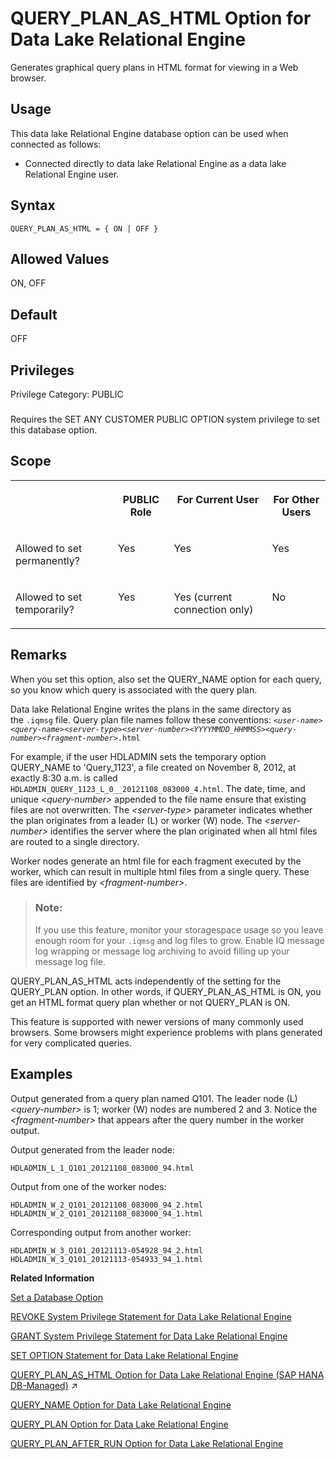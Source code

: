 <!-- loioa64e45dd84f21015ac0fcd5c96f8f9af -->

# QUERY\_PLAN\_AS\_HTML Option for Data Lake Relational Engine

Generates graphical query plans in HTML format for viewing in a Web browser.



<a name="loioa64e45dd84f21015ac0fcd5c96f8f9af__section_zw2_prq_znb"/>

## Usage

This data lake Relational Engine database option can be used when connected as follows:

-   Connected directly to data lake Relational Engine as a data lake Relational Engine user.



<a name="loioa64e45dd84f21015ac0fcd5c96f8f9af__query_plan_as_html_syntax1"/>

## Syntax

```
QUERY_PLAN_AS_HTML = { ON | OFF }
```



<a name="loioa64e45dd84f21015ac0fcd5c96f8f9af__query_plan_as_html_values1"/>

## Allowed Values

ON, OFF



<a name="loioa64e45dd84f21015ac0fcd5c96f8f9af__query_plan_as_html_default1"/>

## Default

OFF



<a name="loioa64e45dd84f21015ac0fcd5c96f8f9af__section_k3c_gxb_3qb"/>

## Privileges

Privilege Category: PUBLIC



### 

Requires the SET ANY CUSTOMER PUBLIC OPTION system privilege to set this database option.



<a name="loioa64e45dd84f21015ac0fcd5c96f8f9af__query_plan_as_html_scope1"/>

## Scope


<table>
<tr>
<th valign="top">

 

</th>
<th valign="top">

PUBLIC Role

</th>
<th valign="top">

For Current User

</th>
<th valign="top">

For Other Users

</th>
</tr>
<tr>
<td valign="top">

Allowed to set permanently?

</td>
<td valign="top">

Yes

</td>
<td valign="top">

Yes

</td>
<td valign="top">

Yes

</td>
</tr>
<tr>
<td valign="top">

Allowed to set temporarily?

</td>
<td valign="top">

Yes

</td>
<td valign="top">

Yes \(current connection only\)

</td>
<td valign="top">

No

</td>
</tr>
</table>



<a name="loioa64e45dd84f21015ac0fcd5c96f8f9af__query_plan_as_html_remarks1"/>

## Remarks

When you set this option, also set the QUERY\_NAME option for each query, so you know which query is associated with the query plan.

Data lake Relational Engine writes the plans in the same directory as the `.iqmsg` file. Query plan file names follow these conventions: <code><i class="varname">&lt;user-name&gt;</i>_<i class="varname">&lt;query-name&gt;</i>_<i class="varname">&lt;server-type&gt;</i>_<i class="varname">&lt;server-number&gt;</i>_<i class="varname">&lt;YYYYMMDD_HHMMSS&gt;</i>_<i class="varname">&lt;query-number&gt;</i>_<i class="varname">&lt;fragment-number&gt;</i>.html</code>

For example, if the user HDLADMIN sets the temporary option QUERY\_NAME to 'Query\_1123', a file created on November 8, 2012, at exactly 8:30 a.m. is called `HDLADMIN_QUERY_1123_L_0__20121108_083000_4.html`. The date, time, and unique *<query-number\>* appended to the file name ensure that existing files are not overwritten. The *<server-type\>* parameter indicates whether the plan originates from a leader \(L\) or worker \(W\) node. The *<server-number\>* identifies the server where the plan originated when all html files are routed to a single directory.

Worker nodes generate an html file for each fragment executed by the worker, which can result in multiple html files from a single query. These files are identified by *<fragment-number\>*.

> ### Note:  
> If you use this feature, monitor your storagespace usage so you leave enough room for your `.iqmsg` and log files to grow. Enable IQ message log wrapping or message log archiving to avoid filling up your message log file.

QUERY\_PLAN\_AS\_HTML acts independently of the setting for the QUERY\_PLAN option. In other words, if QUERY\_PLAN\_AS\_HTML is ON, you get an HTML format query plan whether or not QUERY\_PLAN is ON.

This feature is supported with newer versions of many commonly used browsers. Some browsers might experience problems with plans generated for very complicated queries.



## Examples



Output generated from a query plan named Q101. The leader node \(L\) *<query-number\>* is 1; worker \(W\) nodes are numbered 2 and 3. Notice the *<fragment-number\>* that appears after the query number in the worker output.

Output generated from the leader node:

```
HDLADMIN_L_1_Q101_20121108_083000_94.html
```

Output from one of the worker nodes:

```
HDLADMIN_W_2_Q101_20121108_083000_94_2.html
HDLADMIN_W_2_Q101_20121108_083000_94_1.html
```

Corresponding output from another worker:

```
HDLADMIN_W_3_Q101_20121113-054928_94_2.html
HDLADMIN_W_3_Q101_20121113-054933_94_1.html
```

**Related Information**  


[Set a Database Option](set-a-database-option-0dcb893.md "You set options with the SET OPTION statement.")

[REVOKE System Privilege Statement for Data Lake Relational Engine](../080-sql-statements/revoke-system-privilege-statement-for-data-lake-relational-engine-a3eadda.md "Removes specific system privileges from specific users and the right to administer the privilege.")

[GRANT System Privilege Statement for Data Lake Relational Engine](../080-sql-statements/grant-system-privilege-statement-for-data-lake-relational-engine-a3dfcb0.md "Grants specific system privileges to users or roles, with or without administrative rights.")

[SET OPTION Statement for Data Lake Relational Engine](../080-sql-statements/set-option-statement-for-data-lake-relational-engine-a625da7.md "Changes options that affect the behavior of the database and its compatibility with Transact-SQL. Setting the value of an option can change the behavior for all users or an individual user, in either a temporary or permanent scope.")

[QUERY_PLAN_AS_HTML Option for Data Lake Relational Engine (SAP HANA DB-Managed)](https://help.sap.com/viewer/a898e08b84f21015969fa437e89860c8/2024_3_QRC/en-US/486458ad1942418e9d70db482284c485.html "Generates graphical query plans in HTML format for viewing in a Web browser.") :arrow_upper_right:

[QUERY\_NAME Option for Data Lake Relational Engine](query-name-option-for-data-lake-relational-engine-a64cbce.md "Gives a name to an executed query in its query plan.")

[QUERY\_PLAN Option for Data Lake Relational Engine](query-plan-option-for-data-lake-relational-engine-a64d3bd.md "Specifies whether or not additional query plans are printed to the data lake Relational Engine message file.")

[QUERY\_PLAN\_AFTER\_RUN Option for Data Lake Relational Engine](query-plan-after-run-option-for-data-lake-relational-engine-a64dbdd.md "Prints the entire query plan after query execution is complete.")

